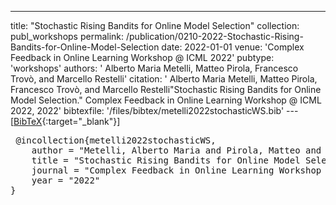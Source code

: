 ---
title: "Stochastic Rising Bandits for Online Model Selection"
collection: publ_workshops
permalink: /publication/0210-2022-Stochastic-Rising-Bandits-for-Online-Model-Selection
date: 2022-01-01
venue: 'Complex Feedback in Online Learning Workshop @ ICML 2022'
pubtype: 'workshops'
authors: ' Alberto Maria Metelli,  Matteo  Pirola,  Francesco  Trovò, and  Marcello  Restelli'
citation: ' Alberto Maria Metelli,  Matteo  Pirola,  Francesco  Trovò, and  Marcello  Restelli&quot;Stochastic Rising Bandits for Online Model Selection.&quot; Complex Feedback in Online Learning Workshop @ ICML 2022, 2022'
bibtexfile: '/files/bibtex/metelli2022stochasticWS.bib'
---[[BibTeX](/files/bibtex/metelli2022stochasticWS.bib){:target="_blank"}] 
<pre> @incollection{metelli2022stochasticWS,
    author = "Metelli, Alberto Maria and Pirola, Matteo and Trovò, Francesco and Restelli, Marcello",
    title = "Stochastic Rising Bandits for Online Model Selection",
    journal = "Complex Feedback in Online Learning Workshop @ ICML 2022",
    year = "2022"
} </pre>
